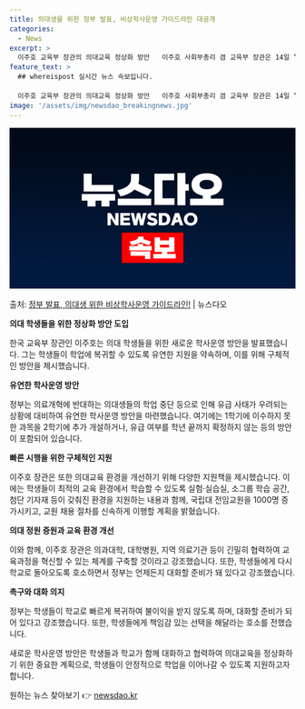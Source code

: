 ```yaml
---
title: 의대생을 위한 정부 발표, 비상학사운영 가이드라인 대공개
categories:
  - News
excerpt: >
  이주호 교육부 장관의 의대교육 정상화 방안   이주호 사회부총리 겸 교육부 장관은 14일 “정부는 학생들이 …
feature_text: >
  ## whereispost 실시간 뉴스 속보입니다.

  이주호 교육부 장관의 의대교육 정상화 방안   이주호 사회부총리 겸 교육부 장관은 14일 “정부는 학생들이 …
image: '/assets/img/newsdao_breakingnews.jpg'
---
```


![뉴스다오 속보](/assets/img/newsdao_breakingnews.jpg)

<p>출처: <a href="https://newsdao.kr/4253" rel="dofollow">정부 발표, 의대생 위한 비상학사운영 가이드라인!</a> | 뉴스다오</p>

**의대 학생들을 위한 정상화 방안 도입**

한국 교육부 장관인 이주호는 의대 학생들을 위한 새로운 학사운영 방안을 발표했습니다. 그는 학생들이 학업에 복귀할 수 있도록 유연한 지원을 약속하며, 이를 위해 구체적인 방안을 제시했습니다.

**유연한 학사운영 방안**

정부는 의료개혁에 반대하는 의대생들의 학업 중단 등으로 인해 유급 사태가 우려되는 상황에 대비하여 유연한 학사운영 방안을 마련했습니다. 여기에는 1학기에 이수하지 못한 과목을 2학기에 추가 개설하거나, 유급 여부를 학년 끝까지 확정하지 않는 등의 방안이 포함되어 있습니다.

**빠른 시행을 위한 구체적인 지원**

이주호 장관은 또한 의대교육 환경을 개선하기 위해 다양한 지원책을 제시했습니다. 이에는 학생들이 최적의 교육 환경에서 학습할 수 있도록 실험·실습실, 소그룹 학습 공간, 첨단 기자재 등이 갖춰진 환경을 지원하는 내용과 함께, 국립대 전임교원을 1000명 증가시키고, 교원 채용 절차를 신속하게 이행할 계획을 밝혔습니다.

**의대 정원 증원과 교육 환경 개선**

이와 함께, 이주호 장관은 의과대학, 대학병원, 지역 의료기관 등이 긴밀히 협력하여 교육과정을 혁신할 수 있는 체계를 구축할 것이라고 강조했습니다. 또한, 학생들에게 다시 학교로 돌아오도록 호소하면서 정부는 언제든지 대화할 준비가 돼 있다고 강조했습니다.

**촉구와 대화 의지**

정부는 학생들이 학교로 빠르게 복귀하여 불이익을 받지 않도록 하며, 대화할 준비가 되어 있다고 강조했습니다. 또한, 학생들에게 책임감 있는 선택을 해달라는 호소를 전했습니다.

새로운 학사운영 방안은 학생들과 학교가 함께 대화하고 협력하여 의대교육을 정상화하기 위한 중요한 계획으로, 학생들이 안정적으로 학업을 이어나갈 수 있도록 지원하고자 합니다. 

원하는 뉴스 찾아보기 👉 <a href="https://newsdao.kr" rel="dofollow">newsdao.kr</a>


